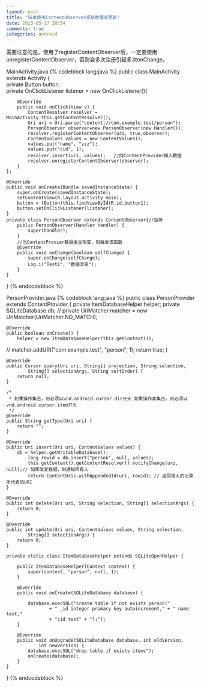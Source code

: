 ```yaml
---
layout: post
title: "简单使用ContentObserver观察数据库更新"
date: 2013-05-17 20:54
comments: true
categories: android
---
```


需要注意的是，使用了registerContentObserver后，一定要使用unregisterContentObserver，否则会多次注册引起多次onChange。
<!-- more -->
MainActivity.java
{% codeblock lang:java %}
public class MainActivity extends Activity {  
    private Button button;  
    private OnClickListener listener = new OnClickListener(){  
  
        @Override  
        public void onClick(View v) {  
            ContentResolver resolver = MainActivity.this.getContentResolver();  
            Uri uri = Uri.parse("content://com.example.test/person");  
            PersonObserver observer=new PersonObserver(new Handler());
            resolver.registerContentObserver(uri, true,observer);  
            ContentValues values = new ContentValues();  
            values.put("name", "zzz");  
            values.put("cid", 1);  
            resolver.insert(uri, values);   //向ContentProvider插入数据  
            resolver.unregisterContentObserver(observer);
        }  
    };  
    
    @Override  
    public void onCreate(Bundle savedInstanceState) {  
        super.onCreate(savedInstanceState);  
        setContentView(R.layout.activity_main);  
        button = (Button)this.findViewById(R.id.button1);  
        button.setOnClickListener(listener);  
    }  
    private class PersonObserver extends ContentObserver{//监听  
        public PersonObserver(Handler handler) {  
            super(handler);  
        }  
        //当ContentProvier数据发生改变，则触发该函数  
        @Override  
        public void onChange(boolean selfChange) {  
            super.onChange(selfChange);  
            Log.i("Test1", "数据改变");  
        }  
    }  
}
{% endcodeblock %}

PersonProvider.java
{% codeblock lang:java %}
public class PersonProvider extends ContentProvider {
	private ItemDatabaseHelper helper;
	private SQLiteDatabase db;
//	private UriMatcher matcher = new UriMatcher(UriMatcher.NO_MATCH);

	@Override
	public boolean onCreate() {
		helper = new ItemDatabaseHelper(this.getContext());
//		matcher.addURI("com.example.test", "person", 1);
		return true;
	}

	@Override
	public Cursor query(Uri uri, String[] projection, String selection,
			String[] selectionArgs, String sortOrder) {
		return null;
	}

	/*
	 * 如果操作集合，则必须以vnd.android.cursor.dir开头 如果操作非集合，则必须以vnd.android.cursor.item开头
	 */
	@Override
	public String getType(Uri uri) {
		return "";
	}

	@Override
	public Uri insert(Uri uri, ContentValues values) {
		db = helper.getWritableDatabase();
			long rowid = db.insert("person", null, values);
			this.getContext().getContentResolver().notifyChange(uri, null);// 如果改变数据，则通知所有人
			return ContentUris.withAppendedId(uri, rowid); // 返回插入的记录所代表的URI
	}

	@Override
	public int delete(Uri uri, String selection, String[] selectionArgs) {
		return 0;
	}

	@Override
	public int update(Uri uri, ContentValues values, String selection,
			String[] selectionArgs) {
		return 0;
	}

	private static class ItemDatabaseHelper extends SQLiteOpenHelper {

		public ItemDatabaseHelper(Context context) {
			super(context, "person", null, 1);
		}

		@Override
		public void onCreate(SQLiteDatabase database) {

			database.execSQL("create table if not exists person("
					+ " _id integer primary key autoincrement," + " name text,"
					+ "cid text" + ");");
		}

		@Override
		public void onUpgrade(SQLiteDatabase database, int oldVersion,
				int newVersion) {
			database.execSQL("drop table if exists items");
			onCreate(database);
		}
	}
}
{% endcodeblock %}
